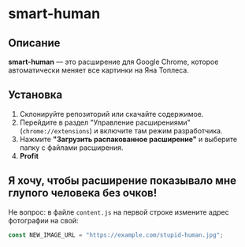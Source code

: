 # smart-human
## Описание

**smart-human** — это расширение для Google Chrome, которое автоматически меняет все картинки на Яна Топлеса.

## Установка

1. Склонируйте репозиторий или скачайте содержимое.
2. Перейдите в раздел "Управление расширениями" (`chrome://extensions`) и включите там режим разработчика.
3. Нажмите **"Загрузить распакованное расширение"** и выберите папку с файлами расширения.
4. **Profit**

## Я хочу, чтобы расширение показывало мне глупого человека без очков!

Не вопрос: в файле `content.js` на первой строке измените адрес фотографии на свой:

```js
const NEW_IMAGE_URL = "https://example.com/stupid-human.jpg";
